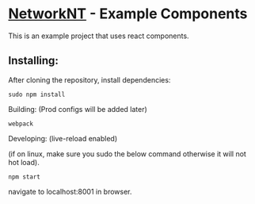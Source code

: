 # [NetworkNT](https://github.com/orgs/networknt) - Example Components

This is an example project that uses react components.

## Installing:
After cloning the repository, install dependencies:
```
sudo npm install
```

Building: (Prod configs will be added later)
```
webpack
```

Developing: (live-reload enabled)

(if on linux, make sure you sudo the below command otherwise it will not hot load).

```
npm start
```

navigate to localhost:8001 in browser.
